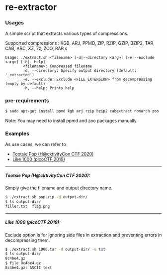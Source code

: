 # re-extractor
### Usages
A simple script that extracts various types of compressions.

Supported compressions :
KGB, ARJ, PPMD, ZIP, RZIP, GZIP, BZIP2, TAR, CAB, ARC, XZ, 7z, ZOO, RAR
s
```
Usage: ./extract.sh <filename> [-d|--directory <arg>] [-e|--exclude <arg>] [-h|--help] 
        <filename>: Compressed filename
        -d, --directory: Specify output directory (default: '_extracted')
        -e, --exclude: Exclude <FILE EXTENSION> from decompressing (empty by default)
        -h, --help: Prints help
```

### pre-requirements
``` bash
$ sudo apt-get install ppmd kgb arj rzip bzip2 cabextract nomarch zoo
```
Note: You may need to install ppmd and zoo packages manually.

### Examples

As use cases, we can refer to 
+ [Tootsie Pop (H@cktivityCon CTF 2020)](https://ctftime.org/task/12577)
+ [Like 1000 (picoCTF 2019)](https://ctftime.org/task/9551)
---

##### Tootsie Pop (H@cktivityCon CTF 2020):
        
Simply give the filename and output directory name.

```bash
$ ./extract.sh pop.zip -d output-dir/
$ ls output-dir/
filler.txt  flag.png
```
---

##### Like 1000 (picoCTF 2019):

Exclude option is for ignoring side files in extraction and preventing errors in decompressing them.

```bash
$ ./extract.sh 1000.tar -d output-dir/ -e txt
$ ls output-dir/
8c4be4.gz
$ file 8c4be4.gz
8c4be4.gz: ASCII text
```
